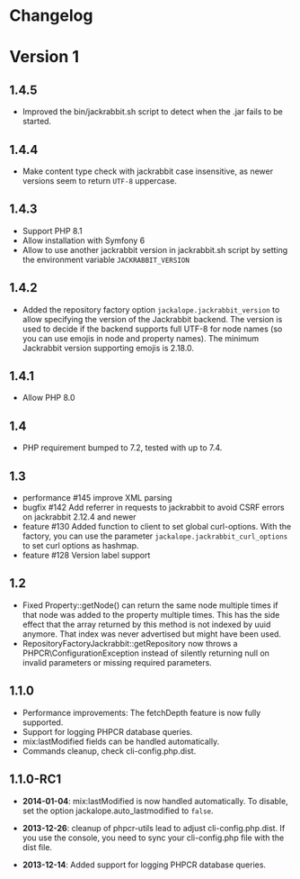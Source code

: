 Changelog
=========

Version 1
=========

1.4.5
-----

* Improved the bin/jackrabbit.sh script to detect when the .jar fails to be started.

1.4.4
-----

* Make content type check with jackrabbit case insensitive, as newer versions seem to return `UTF-8` uppercase.

1.4.3
-----

* Support PHP 8.1
* Allow installation with Symfony 6
* Allow to use another jackrabbit version in jackrabbit.sh script by setting the environment variable `JACKRABBIT_VERSION`

1.4.2
-----

* Added the repository factory option `jackalope.jackrabbit_version` to allow
  specifying the version of the Jackrabbit backend. The version is used to
  decide if the backend supports full UTF-8 for node names (so you can use
  emojis in node and property names). The minimum Jackrabbit version supporting
  emojis is 2.18.0.

1.4.1
-----

* Allow PHP 8.0

1.4
---

* PHP requirement bumped to 7.2, tested with up to 7.4.

1.3
---

* performance #145 improve XML parsing
* bugfix #142 Add referrer in requests to jackrabbit to avoid CSRF errors on jackrabbit 2.12.4 and newer
* feature #130 Added function to client to set global curl-options. With the factory, you can use
  the parameter `jackalope.jackrabbit_curl_options` to set curl options as hashmap.
* feature #128 Version label support

1.2
---

* Fixed Property::getNode() can return the same node multiple times if that
  node was added to the property multiple times. This has the side effect that
  the array returned by this method is not indexed by uuid anymore. That index
  was never advertised but might have been used.
* RepositoryFactoryJackrabbit::getRepository now throws a PHPCR\ConfigurationException
  instead of silently returning null on invalid parameters or missing required
  parameters.

1.1.0
-----

* Performance improvements: The fetchDepth feature is now fully supported.
* Support for logging PHPCR database queries.
* mix:lastModified fields can be handled automatically.
* Commands cleanup, check cli-config.php.dist.

1.1.0-RC1
---------

* **2014-01-04**: mix:lastModified is now handled automatically. To disable,
  set the option jackalope.auto_lastmodified to `false`.

* **2013-12-26**: cleanup of phpcr-utils lead to adjust cli-config.php.dist.
  If you use the console, you need to sync your cli-config.php file with the
  dist file.

* **2013-12-14**: Added support for logging PHPCR database queries.
